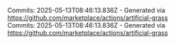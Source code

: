 Commits: 2025-05-13T08:46:13.836Z - Generated via https://github.com/marketplace/actions/artificial-grass
<br>
Commits: 2025-05-13T08:46:13.836Z - Generated via https://github.com/marketplace/actions/artificial-grass
<br>
